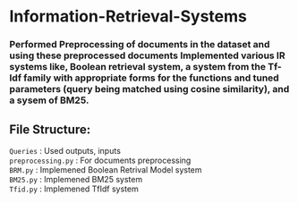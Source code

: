 # Information-Retrieval-Systems

### Performed Preprocessing of documents in the dataset and using these preprocessed documents Implemented various IR systems like, Boolean retrieval system, a system from the Tf-Idf family with appropriate forms for the functions and tuned parameters (query being matched using cosine similarity), and a sysem of BM25.

## File Structure:
`Queries` : Used outputs, inputs <br>
`preprocessing.py` : For documents preprocessing<br>
`BRM.py` : Implemened Boolean Retrival Model system <br>
`BM25.py` : Implemened BM25 system<br>
`Tfid.py` : Implemened TfIdf system <br>

